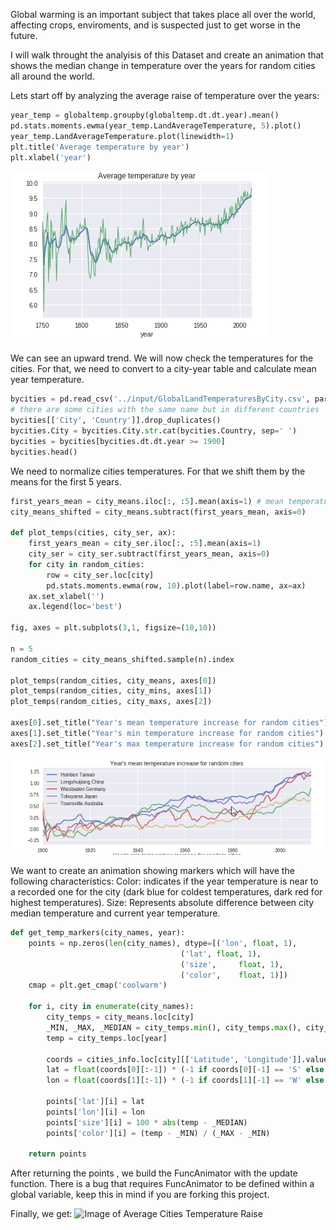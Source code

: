Global warming is an important subject that takes place all over the world, affecting crops, enviroments,
and is suspected just to get worse in the future. 

I will walk throught the analyisis of this Dataset and create an animation that shows the median change
in temperature over the years for random cities all around the world. 

Lets start off by analyzing the average raise of temperature over the years:

```python
year_temp = globaltemp.groupby(globaltemp.dt.dt.year).mean()
pd.stats.moments.ewma(year_temp.LandAverageTemperature, 5).plot()
year_temp.LandAverageTemperature.plot(linewidth=1)
plt.title('Average temperature by year')
plt.xlabel('year')
```


![Image of Average Temperature Raise](https://raw.githubusercontent.com/nullwiz/data-science-portfolio/master/Global%20Warming/avg_temp_raise.png)


We can see an upward trend. We will now check the temperatures for the cities.
For that, we need to convert to a city-year table and calculate mean year temperature.

~~~~python
bycities = pd.read_csv('../input/GlobalLandTemperaturesByCity.csv', parse_dates=['dt'])
# there are some cities with the same name but in different countries 
bycities[['City', 'Country']].drop_duplicates()
bycities.City = bycities.City.str.cat(bycities.Country, sep=' ')
bycities = bycities[bycities.dt.dt.year >= 1900]
bycities.head()
~~~~

We need to normalize cities temperatures. For that we shift them by the means for the first 5 years. 

~~~~python
first_years_mean = city_means.iloc[:, :5].mean(axis=1) # mean temperature for the first 5 years
city_means_shifted = city_means.subtract(first_years_mean, axis=0)

def plot_temps(cities, city_ser, ax):
    first_years_mean = city_ser.iloc[:, :5].mean(axis=1)
    city_ser = city_ser.subtract(first_years_mean, axis=0)
    for city in random_cities:
        row = city_ser.loc[city]
        pd.stats.moments.ewma(row, 10).plot(label=row.name, ax=ax)
    ax.set_xlabel('')
    ax.legend(loc='best')

fig, axes = plt.subplots(3,1, figsize=(10,10))

n = 5
random_cities = city_means_shifted.sample(n).index

plot_temps(random_cities, city_means, axes[0])
plot_temps(random_cities, city_mins, axes[1])
plot_temps(random_cities, city_maxs, axes[2])

axes[0].set_title("Year's mean temperature increase for random cities")
axes[1].set_title("Year's min temperature increase for random cities")
axes[2].set_title("Year's max temperature increase for random cities")
~~~~

![Image of Average Cities Temperature Raise](https://raw.githubusercontent.com/nullwiz/data-science-portfolio/master/Global%20Warming/avg_temp_raise_random_cities.png)




We want to create an animation showing markers which will have the following characteristics:
Color: indicates if the year temperature is near to a recorded one for the city  (dark blue for coldest temperatures, dark red for highest temperatures).
Size: Represents absolute difference between city median temperature and current year temperature.
~~~python
def get_temp_markers(city_names, year):
    points = np.zeros(len(city_names), dtype=[('lon', float, 1),
                                      ('lat', float, 1),
                                      ('size',     float, 1),
                                      ('color',    float, 1)])
    cmap = plt.get_cmap('coolwarm')
    
    for i, city in enumerate(city_names):
        city_temps = city_means.loc[city]
        _MIN, _MAX, _MEDIAN = city_temps.min(), city_temps.max(), city_temps.median()
        temp = city_temps.loc[year]
        
        coords = cities_info.loc[city][['Latitude', 'Longitude']].values
        lat = float(coords[0][:-1]) * (-1 if coords[0][-1] == 'S' else 1)
        lon = float(coords[1][:-1]) * (-1 if coords[1][-1] == 'W' else 1)
        
        points['lat'][i] = lat
        points['lon'][i] = lon
        points['size'][i] = 100 * abs(temp - _MEDIAN)
        points['color'][i] = (temp - _MIN) / (_MAX - _MIN)
            
    return points   
  ~~~~
    
 After returning the points , we build the FuncAnimator with the update function. 
 There is a bug that requires FuncAnimator to be defined within a global variable, keep this in mind if you are forking this project.
 
 Finally, we get: 
![Image of Average Cities Temperature Raise](https://raw.githubusercontent.com/nullwiz/data-science-portfolio/master/Global%20Warming/finalGif.gif)
